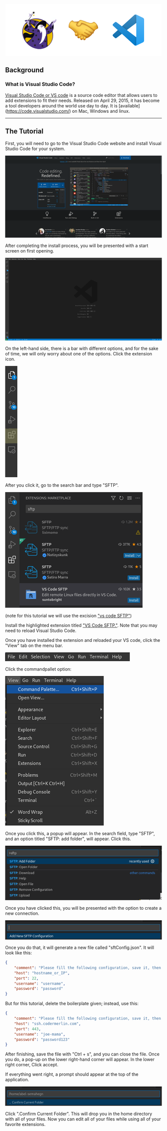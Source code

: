 ![](pic/logo.png)


## Background

### What is Visual Studio Code?
[Visual Studio Code or VS code](https://code.visualstudio.com/) is a source code editor that allows users to add 
extensions to fit their needs. Released on April 29, 2015, it has become a tool developers around the world use day to day. It is [available]
(https://code.visualstudio.com/) on Mac, Windows and linux.

---


## The Tutorial

First, you will need to go to the Visual Studio Code website and install Visual Studio Code for your system.

![](pic/vscodeWebsite.png)

After completing the install process, you will be presented with a start screen on first opening.

![](pic/vscodeStartScreen.png)

On the left-hand side, there is a bar with different options, and for the sake of time, we will only worry about one of the options. Click the extension icon.

![](pic/bar.png)

After you click it, go to the search bar and type "SFTP".

![](pic/sftp.png)

(note for this tutorial we will use the excision ["vs code SFTP"](https://marketplace.visualstudio.com/items?itemName=suntobright.vscode-sftp))

Install the highlighted extension titled ["VS Code SFTP."](https://marketplace.visualstudio.com/items?itemName=suntobright.vscode-sftp). Note that you may need to reload Visual Studio Code.

Once you have installed the extension and reloaded your VS code, click the "View" tab on the menu bar.

![](pic/menueBar.png)


Click the commandpallet option:

![](pic/view.png)

Once you click this, a popup will appear. In the search field, type "SFTP", and an option titled "SFTP: add folder", will appear. Click this.

![](pic/popup.png)

Once you have clicked this, you will be presented with the option to create a new connection.

![](pic/connect.png)

Once you do that, it will generate a new file called "sftConfig.json". It will look like this:

```json
{
    "comment": "Please fill the following configuration, save it, then close the tab.",
    "host": "hostname_or_IP",
    "port": 22,
    "username": "username",
    "password": "password"
}
```

But for this tutorial, delete the boilerplate given; instead, use this:

```json
{
    "comment": "Please fill the following configuration, save it, then close the tab.",
    "host": "ssh.codermerlin.com",
    "port": 443,
    "username": "joe-mama",
    "password": "password123" 
}
```
After finishing, save the file with "Ctrl + s", and you can close the file. Once you do, a pop-up on the lower right-hand corner will appear. In the lower right corner, Click accept.

If everything went right, a prompt should appear at the top of the application.

![](pic/fin.png)

Click ".Confirm Current Folder". This will drop you in the home directory with all of your files. Now you can edit all of your files while using all of your favorite extensions. 

